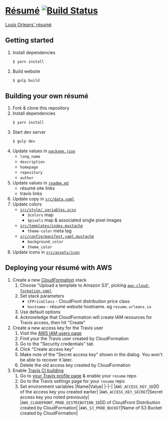 # [Résumé](https://resume.orleans.io) [![Build Status](https://travis-ci.org/dudeofawesome/resume.svg?branch=master)](https://travis-ci.org/dudeofawesome/resume)
[Louis Orleans' résumé](https://resume.orleans.io)

## Getting started

1. Install dependencies
    ```bash
    $ yarn install
    ```
1. Build website
    ```bash
    $ gulp build
    ```

## Building your own résumé
1. Fork & clone this repository
1. Install dependencies
    ```bash
    $ yarn install
    ```
1. Start dev server
    ```bash
    $ gulp dev
    ```
1. Update values in [`package.json`](package.json)
    - `long_name`
    - `description`
    - `homepage`
    - `repository`
    - `author`
1. Update values in [`readme.md`](readme.md)
    - résumé site links
    - travis links
1. Update copy in [`src/data.yaml`](src/data.yaml)
1. Update colors
    - [`src/style/_variables.scss`](src/style/_variables.scss)
        - `$colors` map
        - `$pixels` map & associated single pixel images
    - [`src/templates/index.mustache`](src/templates/index.mustache)
        - `theme-color` meta tag
    - [`src/config/manifest.yaml.mustache`](src/config/manifest.yaml.mustache)
        - `background_color`
        - `theme_color`
1. Update icons in [`src/assets/icon`](src/assets/icon)

## Deploying your résumé with AWS
1. Create a new [CloudFormation](https://console.aws.amazon.com/cloudformation/home) stack
    1. Choose "Upload a template to Amazon S3", picking [`aws-cloud-formation.yaml`](aws-cloud-formation.yaml).
    1. Set stack parameters
        - `CFPriceClass` - CloudFront distribution price class
        - `hostname` - résumé website hostname. eg `resume.orleans.io`
    1. Use default options
    1. Acknowledge that CloudFormation will create IAM resources for Travis access, then hit "Create"
1. Create a new access key for the Travis user
    1. Visit the [AWS IAM users page](https://console.aws.amazon.com/iam/home#/users)
    1. Find your the Travis user created by CloudFormation
    1. Go to the "Security credentials" tab
    1. Click "Create access key"
    1. Make note of the "Secret access key" shown in the dialog. You won't be able to recover it later.
    1. Delete the old access key created by CloudFormation
1. Enable [Travis CI building](https://travis-ci.org/)
    1. Go to [your Travis profile page](https://travis-ci.org/profile) & enable your `resume` repo
    1. Go to the Travis settings page for your `resume` repo
    1. Set environment variables
        |Name|Value|
        |-|-|
        |`AWS_ACCESS_KEY_ID`|ID of the access key you created earlier|
        |`AWS_ACCESS_KEY_SECRET`|Secret access key you noted previously|
        |`AWS_CLOUDFRONT_PROD_DISTRIBUTION_ID`|ID of CloudFront Distribution created by CloudFormation|
        |`AWS_S3_PROD_BUCKET`|Name of S3 Bucket created by CloudFormation|

